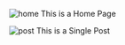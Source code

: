 ![home](https://user-images.githubusercontent.com/80456462/125647359-5b5bd2e7-cd6a-4c02-a91c-049649b39c5c.png)
This is a Home Page



![post](https://user-images.githubusercontent.com/80456462/125647546-529bb489-129e-43a1-bc96-35569732b749.png)
This is a Single Post
